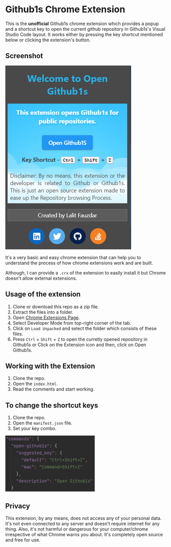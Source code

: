 # Github1s Chrome Extension

This is the **unofficial** Github1s chrome extension which provides a popup and a shortcut key to open the current
github repository in Github1s's Visual Studio Code layout. It works either by pressing the key shortcut mentioned below or clicking the extension's button.

## Screenshot

![img.png](assets/img.png)

It's a very basic and easy chrome extension that can help you to understand the process of how chrome extensions work
and are built.

Although, I can provide a ```.crx``` of the extension to easily install it but Chrome doesn't allow external extensions.

## Usage of the extension

1. Clone or download this repo as a zip file.
2. Extract the files into a folder.
3. Open [Chrome Extensions Page](chrome://extensions/).
4. Select Developer Mode from top-right corner of the tab.
5. Click on ```Load Unpacked``` and select the folder which consists of these files.
6. Press ```Ctrl``` + ```Shift``` + ```Z``` to open the curretly opened repository in Github1s or Click on the Extension icon and then, click on Open Github1s.

## Working with the Extension

1. Clone the repo.
2. Open the ```index.html```.
3. Read the comments and start working. 

## To change the shortcut keys

1. Clone the repo.
2. Open the ```manifest.json``` file.
3. Set your key combo.

![img.png](assets/key_image.png)

## Privacy

This extension, by any means, does not access any of your personal data. It's not even connected to any server and doesn't require internet for any thing. Also, it's not harmful or dangerous for your computer/chrome irrespective of what Chrome warns you about. It's completely open source and free for use.  
